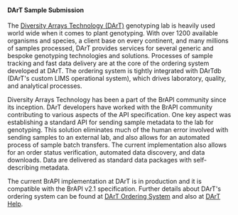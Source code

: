 #### DArT Sample Submission

<!-- Grzegorz Uszynski and Puthick Hok - Diversity Arrays Technology DArT -->
The [Diversity Arrays Technology (DArT)](https://www.diversityarrays.com/) genotyping lab is heavily used world wide when it comes to plant genotyping. With over 1200 available organisms and species, a client base on every continent, and many millions of samples processed, DArT provides services for several generic and bespoke genotyping technologies and solutions. Processes of sample tracking and fast data delivery are at the core of the ordering system developed at DArT. The ordering system is tightly integrated with DArTdb (DArT's custom LIMS operational system), which drives laboratory, quality, and analytical processes.

Diversity Arrays Technology has been a part of the BrAPI community since its inception. DArT developers have worked with the BrAPI community contributing to various aspects of the API specification. One key aspect was establishing a standard API for sending sample metadata to the lab for genotyping. This solution eliminates much of the human error involved with sending samples to an external lab, and also allows for an automated process of sample batch transfers. The current implementation also allows for an order status verification, automated data discovery, and data downloads. Data are delivered as standard data packages with self-describing metadata.

The current BrAPI implementation at DArT is in production and it is compatible with the BrAPI v2.1 specification. Further details about DArT's ordering system can be found at [DArT Ordering System](https://ordering.diversityarrays.com) and also at [DArT Help](https://help.diversityarrays.com/docs/ordering).

